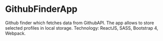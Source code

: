 # GithubFinderApp

Github finder which fetches data from GithubAPI. The app allows to store selected profiles in local storage.
Technology: ReactJS, SASS, Bootstrap 4, Webpack.